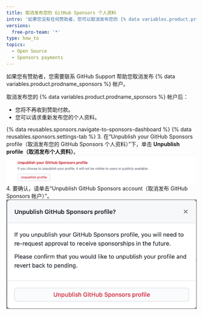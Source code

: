 ```yaml
---
title: 取消发布您的 GitHub Sponsors 个人资料
intro: '如果您没有任何赞助者，您可以取消发布您的 {% data variables.product.prodname_sponsors %} 个人资料。'
versions:
  free-pro-team: '*'
type: how_to
topics:
  - Open Source
  - Sponsors payments
---
```


如果您有赞助者，您需要联系 GitHub Support 帮助您取消发布 {% data variables.product.prodname_sponsors %} 帐户。

取消发布您的 {% data variables.product.prodname_sponsors %} 帐户后：
- 您将不再收到赞助付款。
- 您可以请求重新发布您的个人资料。

{% data reusables.sponsors.navigate-to-sponsors-dashboard %}
{% data reusables.sponsors.settings-tab %}
3. 在“Unpublish your GitHub Sponsors profile（取消发布您的 GitHub Sponsors 个人资料）”下，单击 **Unpublish profile（取消发布个人资料）**。 !["取消发布个人资料" 按钮](/assets/images/help/sponsors/unpublish-profile-button.png)
4. 要确认，请单击“Unpublish GitHub Sponsors account（取消发布 GitHub Sponsors 帐户）”。 !["取消发布 GitHub Sponsors 个人资料" 按钮](/assets/images/help/sponsors/unpublish-profile-dialog.png)

